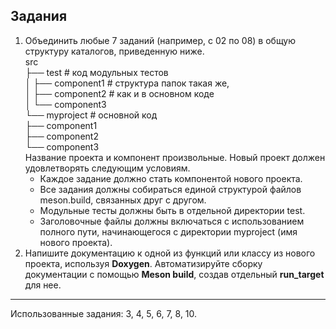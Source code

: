 ## Задания

1. Объединить любые 7 заданий (например, с 02 по 08) в общую структуру каталогов, приведенную ниже.   
src   
├── test # код модульных тестов   
│   ├── component1 # структура папок такая же,   
│   ├── component2 # как и в основном коде   
│   └── component3   
└── myproject # основной код   
├── component1   
├── component2   
└── component3   
Название проекта и компонент произвольные. Новый проект должен удовлетворять следующим условиям.
    * Каждое задание должно стать компонентой нового проекта.
    * Все задания должны собираться единой структурой файлов meson.build, связанных друг с другом.
    * Модульные тесты должны быть в отдельной директории test.
    * Заголовочные файлы должны включаться с использованием полного пути, начинающегося с директории myproject (имя нового проекта).   
2. Напишите документацию к одной из функций или классу из нового проекта,
используя **Doxygen**. Автоматизируйте сборку документации с помощью **Meson build**, создав отдельный **run_target** для нее.

---
Использованные задания: 3, 4, 5, 6, 7, 8, 10.
